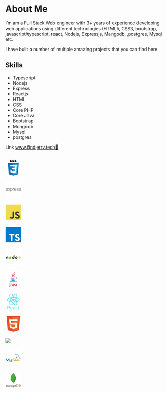 
# About Me

I’m am a Full Stack Web engineer with 3+ years of experience developing web applications using different technologies (HTML5, CSS3, bootstrap, javascript/typescript, react,  Nodejs, Expressjs, Mangodb, ,postgres, Mysql etc.


 I have built a number of multiple amazing projects that you can find here.

## Skills
   
- Typescript
- Nodejs 
- Express
- Reactjs
- HTML
- CSS
- Core PHP
- Core Java
- Bootstrap
- Mongodb
- Mysql
- postgres

Link
www.findjerry.tech🤝



  <code> <img height="50" src="https://raw.githubusercontent.com/devicons/devicon/master/icons/css3/css3-original-wordmark.svg"> </code>
  <code> <img height="50" src="https://raw.githubusercontent.com/devicons/devicon/master/icons/express/express-original-wordmark.svg"> </code>
  <code> <img height="50" src="https://raw.githubusercontent.com/devicons/devicon/master/icons/javascript/javascript-original.svg"> </code>
  <code> <img height="50" src="https://raw.githubusercontent.com/devicons/devicon/master/icons/typescript/typescript-original.svg"> </code>
  <code> <img height="50" src="https://raw.githubusercontent.com/devicons/devicon/master/icons/nodejs/nodejs-original-wordmark.svg"> </code>
  <code> <img height="50" src="https://raw.githubusercontent.com/devicons/devicon/master/icons/java/java-original-wordmark.svg"> </code>
  <code> <img height="50" src="https://raw.githubusercontent.com/devicons/devicon/master/icons/react/react-original-wordmark.svg"> </code>
  <code> <img height="50" src="https://raw.githubusercontent.com/devicons/devicon/master/icons/html5/html5-original.svg"> </code>
  <code> <img height="50" src="  https://raw.githubusercontent.com/detain/svg-logos/780f25886640cef088af994181646db2f6b1a3f8/svg/selenium-logo.svg"> </code>
  <code> <img height="50" src="https://raw.githubusercontent.com/devicons/devicon/master/icons/mysql/mysql-original-wordmark.svg"> </code>
  <code> <img height="50" src="https://raw.githubusercontent.com/devicons/devicon/master/icons/mongodb/mongodb-original-wordmark.svg"> </code>
